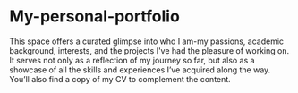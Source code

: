 # My-personal-portfolio
This space offers a curated glimpse into who I am-my passions, academic background, interests, and the projects I've had the pleasure of working on. It serves not only as a reflection of my journey so far, but also as a showcase of all the skills and experiences I’ve acquired along the way.  You’ll also find a copy of my CV to complement the content. 
